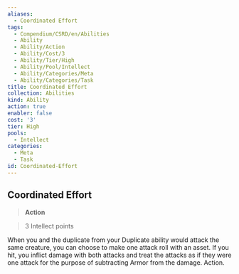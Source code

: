 ```yaml
---
aliases:
  - Coordinated Effort
tags:
  - Compendium/CSRD/en/Abilities
  - Ability
  - Ability/Action
  - Ability/Cost/3
  - Ability/Tier/High
  - Ability/Pool/Intellect
  - Ability/Categories/Meta
  - Ability/Categories/Task
title: Coordinated Effort
collection: Abilities
kind: Ability
action: true
enabler: false
cost: '3'
tier: High
pools:
  - Intellect
categories:
  - Meta
  - Task
id: Coordinated-Effort
---
```

## Coordinated Effort    
>**Action**    
>3 Intellect points  
    
When you and the duplicate from your Duplicate ability would attack the same creature, you can choose to make one attack roll with an asset. If you hit, you inflict damage with both attacks and treat the attacks as if they were one attack for the purpose of subtracting Armor from the damage. Action.
